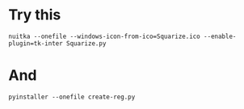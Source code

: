 # Try this

```
nuitka --onefile --windows-icon-from-ico=Squarize.ico --enable-plugin=tk-inter Squarize.py
```
# And

```
pyinstaller --onefile create-reg.py
````